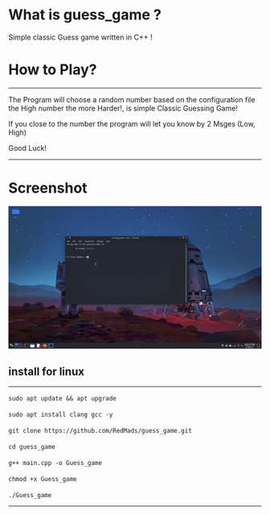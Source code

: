 # What is guess_game ?
Simple classic Guess game written in C++ !


# How to Play?
***
The Program will choose a random number based on the configuration file
the High number the more Harder!, is simple Classic Guessing Game!

If you close to the number the program will let you know by 2 Msges (Low, High)

Good Luck!
***



# Screenshot
![guess_game](https://github.com/RedMads/guess_game/blob/main/screenshots/screenchot.png)

## install for  linux
***
```
sudo apt update && apt upgrade

sudo apt install clang gcc -y

git clone https://github.com/RedMads/guess_game.git

cd guess_game

g++ main.cpp -o Guess_game

chmod +x Guess_game

./Guess_game
```
***
